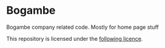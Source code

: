 # Bogambe

Bogambe company related code. Mostly for home page stuff

This repository is licensed under the [following licence](./LICENSE.MD).